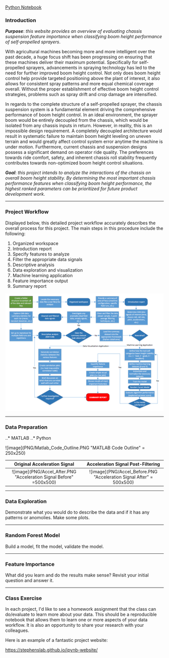 
[Python Notebook](https://nbviewer.jupyter.org/github/badams97/Sprayer_Chassis_Features/blob/master/ABE%20516%20Project%20-%20Bailey%20Adams.ipynb)

### Introduction

**_Purpose_**: _this website provides an overview of evaluating chassis suspension feature importance when classifying boom height performance of self-propelled sprayers_.

With agricultural machines becoming more and more intelligent over the past decade, a huge focus shift has been progressing on ensuring that these machines deliver their maximum potential.  Specifically for self-propelled sprayers, advancements in spraying technology has led to the need for further improved boom height control.  Not only does boom height control help provide targeted positioning above the plant of interest, it also allows for consistent spray patterns and more equal chemical coverage overall.  Without the proper establishment of effective boom height control strategies, problems such as spray drift and crop damage are intensified.

In regards to the complete structure of a self-propelled sprayer, the chassis suspension system is a fundamental element driving the comprehensive performance of boom height control.  In an ideal environment, the sprayer boom would be entirely decoupled from the chassis, which would be isolated from any chassis inputs in return.  However, in reality, this is an impossible design requirement.  A completely decoupled architecture would result in systematic failure to maintain boom height leveling on uneven terrain and would greatly affect control system error anytime the machine is under motion.  Furthermore, current chassis and suspension designs possess a significant demand on operator ride quality.  The preferences towards ride comfort, safety, and inherent chassis roll stability frequently contributes towards non-optimized boom height control situations.

**_Goal_**: _this project intends to analyze the interactions of the chassis on overall boom height stability.  By determining the most important chassis performance features when classifying boom height performance, the highest ranked parameters can be prioritized for future product development work_.  

***

### Project Workflow

Displayed below, this detailed project workflow accurately describes the overall process for this project.  The main steps in this procedure include the following:

1. Organized workspace
2. Introduction report
3. Specify features to analyze
4. Filter the appropriate data signals
5. Descriptive analysis
6. Data exploration and visualization
7. Machine learning application
8. Feature importance output
9. Summary report

![image](PNG/updated_project_workflow.PNG "Workflow Diagram")

***

### Data Preparation

..* MATLAB 
..* Python

![image](PNG/Matlab_Code_Outline.PNG "MATLAB Code Outline" = 250x250)

Original Acceleration Signal             |  Acceleration Signal Post-Filtering
:-------------------------:|:-------------------------:
![image](PNG/Accel_After.PNG "Acceleration Signal Before" =500x500)  |  ![image](PNG/Accel_Before.PNG "Acceleration Signal After" = 500x500)

***

### Data Exploration

Demonstrate what you would do to describe the data and if it has any patterns or anomolies.  Make some plots.

***

### Random Forest Model

Build a model, fit the model, validate the model.

***

### Feature Importance

What did you learn and do the results make sense?  Revisit your initial question and answer it.

***

### Class Exercise

In each project, I'd like to see a homework assignment that the class can do/evaluate to learn more about your data.  This should be a reproducible notebook that allows them to learn one or more aspects of your data workflow.  It is also an opportunity to share your research with your colleagues.

Here is an example of a fantastic project website:

https://stephenslab.github.io/ipynb-website/
